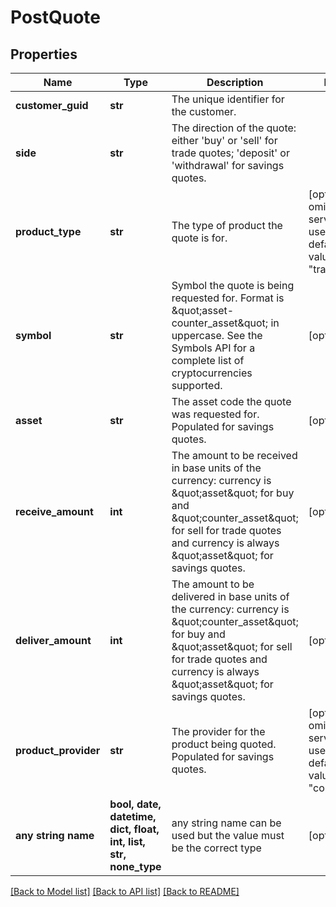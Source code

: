 # PostQuote


## Properties
Name | Type | Description | Notes
------------ | ------------- | ------------- | -------------
**customer_guid** | **str** | The unique identifier for the customer. | 
**side** | **str** | The direction of the quote: either &#39;buy&#39; or &#39;sell&#39; for trade quotes; &#39;deposit&#39; or &#39;withdrawal&#39; for savings quotes. | 
**product_type** | **str** | The type of product the quote is for. | [optional]  if omitted the server will use the default value of "trading"
**symbol** | **str** | Symbol the quote is being requested for. Format is \&quot;asset-counter_asset\&quot; in uppercase. See the Symbols API for a complete list of cryptocurrencies supported. | [optional] 
**asset** | **str** | The asset code the quote was requested for. Populated for savings quotes. | [optional] 
**receive_amount** | **int** | The amount to be received in base units of the currency: currency is \&quot;asset\&quot; for buy and \&quot;counter_asset\&quot; for sell for trade quotes and currency is always \&quot;asset\&quot; for savings quotes. | [optional] 
**deliver_amount** | **int** | The amount to be delivered in base units of the currency: currency is \&quot;counter_asset\&quot; for buy and \&quot;asset\&quot; for sell for trade quotes and currency is always \&quot;asset\&quot; for savings quotes. | [optional] 
**product_provider** | **str** | The provider for the product being quoted. Populated for savings quotes. | [optional]  if omitted the server will use the default value of "compound"
**any string name** | **bool, date, datetime, dict, float, int, list, str, none_type** | any string name can be used but the value must be the correct type | [optional]

[[Back to Model list]](../README.md#documentation-for-models) [[Back to API list]](../README.md#documentation-for-api-endpoints) [[Back to README]](../README.md)


